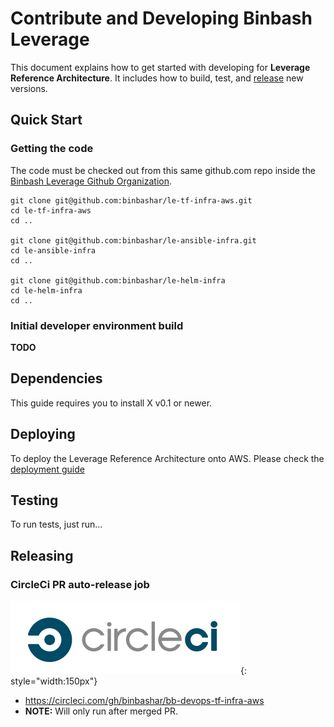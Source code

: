 # Contribute and Developing Binbash Leverage 

This document explains how to get started with developing for **Leverage Reference Architecture**.
It includes how to build, test, and [release](https://github.com/binbashar/le-tf-infra-aws/releases) new versions.

## Quick Start

### Getting the code

The code must be checked out from this same github.com repo inside the
[Binbash Leverage Github Organization](https://github.com/binbashar).

```
git clone git@github.com:binbashar/le-tf-infra-aws.git
cd le-tf-infra-aws
cd ..

git clone git@github.com:binbashar/le-ansible-infra.git
cd le-ansible-infra
cd ..

git clone git@github.com:binbashar/le-helm-infra
cd le-helm-infra
cd ..
```

### Initial developer environment build

**TODO**

## Dependencies

This guide requires you to install X v0.1 or newer.

## Deploying

To deploy the Leverage Reference Architecture onto AWS.
Please check the [deployment guide](./deploy/)

## Testing

To run tests, just run...

## Releasing
### CircleCi PR auto-release job

![circleci-logo](./assets/images/logos/circleci.png "CircleCI"){: style="width:150px"}

- <https://circleci.com/gh/binbashar/bb-devops-tf-infra-aws>
- **NOTE:** Will only run after merged PR.